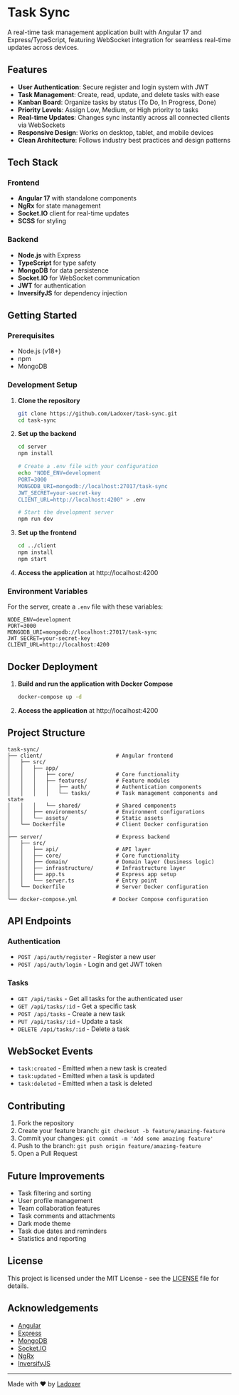 # Task Sync

A real-time task management application built with Angular 17 and Express/TypeScript, featuring WebSocket integration for seamless real-time updates across devices.

## Features

- **User Authentication**: Secure register and login system with JWT
- **Task Management**: Create, read, update, and delete tasks with ease
- **Kanban Board**: Organize tasks by status (To Do, In Progress, Done)
- **Priority Levels**: Assign Low, Medium, or High priority to tasks
- **Real-time Updates**: Changes sync instantly across all connected clients via WebSockets
- **Responsive Design**: Works on desktop, tablet, and mobile devices
- **Clean Architecture**: Follows industry best practices and design patterns

## Tech Stack

### Frontend
- **Angular 17** with standalone components
- **NgRx** for state management
- **Socket.IO** client for real-time updates
- **SCSS** for styling

### Backend
- **Node.js** with Express
- **TypeScript** for type safety
- **MongoDB** for data persistence
- **Socket.IO** for WebSocket communication
- **JWT** for authentication
- **InversifyJS** for dependency injection

## Getting Started

### Prerequisites
- Node.js (v18+)
- npm
- MongoDB

### Development Setup

1. **Clone the repository**
   ```bash
   git clone https://github.com/Ladoxer/task-sync.git
   cd task-sync
   ```

2. **Set up the backend**
   ```bash
   cd server
   npm install
   
   # Create a .env file with your configuration
   echo "NODE_ENV=development
   PORT=3000
   MONGODB_URI=mongodb://localhost:27017/task-sync
   JWT_SECRET=your-secret-key
   CLIENT_URL=http://localhost:4200" > .env
   
   # Start the development server
   npm run dev
   ```

3. **Set up the frontend**
   ```bash
   cd ../client
   npm install
   npm start
   ```

4. **Access the application** at http://localhost:4200

### Environment Variables

For the server, create a `.env` file with these variables:
```
NODE_ENV=development
PORT=3000
MONGODB_URI=mongodb://localhost:27017/task-sync
JWT_SECRET=your-secret-key
CLIENT_URL=http://localhost:4200
```

## Docker Deployment

1. **Build and run the application with Docker Compose**
   ```bash
   docker-compose up -d
   ```

2. **Access the application** at http://localhost:4200

## Project Structure

```
task-sync/
├── client/                       # Angular frontend
│   ├── src/
│   │   ├── app/
│   │   │   ├── core/             # Core functionality
│   │   │   ├── features/         # Feature modules
│   │   │   │   ├── auth/         # Authentication components
│   │   │   │   └── tasks/        # Task management components and state
│   │   │   └── shared/           # Shared components
│   │   ├── environments/         # Environment configurations
│   │   └── assets/               # Static assets
│   └── Dockerfile                # Client Docker configuration
│
├── server/                       # Express backend
│   ├── src/
│   │   ├── api/                  # API layer
│   │   ├── core/                 # Core functionality
│   │   ├── domain/               # Domain layer (business logic)
│   │   ├── infrastructure/       # Infrastructure layer
│   │   ├── app.ts                # Express app setup
│   │   └── server.ts             # Entry point
│   └── Dockerfile                # Server Docker configuration
│
└── docker-compose.yml           # Docker Compose configuration
```

## API Endpoints

### Authentication
- `POST /api/auth/register` - Register a new user
- `POST /api/auth/login` - Login and get JWT token

### Tasks
- `GET /api/tasks` - Get all tasks for the authenticated user
- `GET /api/tasks/:id` - Get a specific task
- `POST /api/tasks` - Create a new task
- `PUT /api/tasks/:id` - Update a task
- `DELETE /api/tasks/:id` - Delete a task

## WebSocket Events

- `task:created` - Emitted when a new task is created
- `task:updated` - Emitted when a task is updated
- `task:deleted` - Emitted when a task is deleted

## Contributing

1. Fork the repository
2. Create your feature branch: `git checkout -b feature/amazing-feature`
3. Commit your changes: `git commit -m 'Add some amazing feature'`
4. Push to the branch: `git push origin feature/amazing-feature`
5. Open a Pull Request

## Future Improvements

- Task filtering and sorting
- User profile management
- Team collaboration features
- Task comments and attachments
- Dark mode theme
- Task due dates and reminders
- Statistics and reporting

## License

This project is licensed under the MIT License - see the [LICENSE](LICENSE) file for details.

## Acknowledgements

- [Angular](https://angular.io/)
- [Express](https://expressjs.com/)
- [MongoDB](https://www.mongodb.com/)
- [Socket.IO](https://socket.io/)
- [NgRx](https://ngrx.io/)
- [InversifyJS](https://inversify.io/)

---

Made with ❤️ by [Ladoxer](https://github.com/Ladoxer)